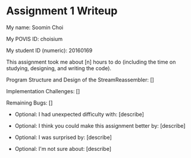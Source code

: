 Assignment 1 Writeup
=============

My name: Soomin Choi

My POVIS ID: choisium

My student ID (numeric): 20160169

This assignment took me about [n] hours to do (including the time on studying, designing, and writing the code).

Program Structure and Design of the StreamReassembler:
[]

Implementation Challenges:
[]

Remaining Bugs:
[]

- Optional: I had unexpected difficulty with: [describe]

- Optional: I think you could make this assignment better by: [describe]

- Optional: I was surprised by: [describe]

- Optional: I'm not sure about: [describe]

